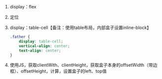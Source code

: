 1. display：flex

2. 定位

3. display：table-cell【备注：使用table布局，内部盒子设置inline-block】

   ```css
   .father {
       display: table-cell;
       vertical-align: center;
       text-align: center;
   }
   ```

   

4. 使用JS，获取clientWith、clientHeight，获取盒子本身的offsetWidth（带边框）、offsetHeight，计算，设置盒子的left、top值